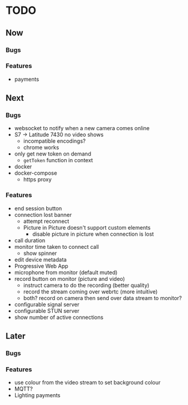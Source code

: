 # TODO
## Now
### Bugs

### Features
- payments

## Next
### Bugs
- websocket to notify when a new camera comes online
- S7 -> Latitude 7430 no video shows
    - incompatible encodings?
    - chrome works
- only get new token on demand
    - `getToken` function in context
- docker
- docker-compose
    - https proxy

### Features
- end session button
- connection lost banner
    - attempt reconnect
    - Picture in Picture doesn't support custom elements
        - disable picture in picture when connection is lost
- call duration
- monitor time taken to connect call
    - show spinner
- edit device metadata
- Progressive Web App
- microphone from monitor (default muted)
- record button on monitor (picture and video)
    - instruct camera to do the recording (better quality)
    - record the stream coming over webrtc (more intuitive)
    - both? record on camera then send over data stream to monitor?
- configurable signal server
- configurable STUN server
- show number of active connections

## Later
### Bugs
### Features
- use colour from the video stream to set background colour
- MQTT?
- Lighting payments
